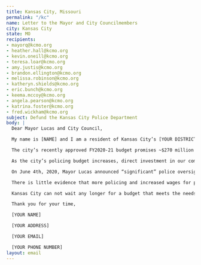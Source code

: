 ```yaml
---
title: Kansas City, Missouri
permalink: "/kc"
name: Letter to the Mayor and City Councilmembers
city: Kansas City
state: MO
recipients:
- mayorq@kcmo.org
- heather.hall@kcmo.org
- kevin.oneill@kcmo.org
- teresa.loar@kcmo.org
- amy.justis@kcmo.org
- brandon.ellington@kcmo.org
- melissa.robinson@kcmo.org
- katheryn.shields@kcmo.org
- eric.bunch@kcmo.org
- keema.mccoy@kcmo.org
- angela.pearson@kcmo.org
- katrina.foster@kcmo.org
- fred.wickham@kcmo.org
subject: Defund the Kansas City Police Department
body: |
  Dear Mayor Lucas and City Council,

  My name is [NAME] and I am a resident of Kansas City’s [YOUR DISTRICT]. I am writing to ask you to reallocate funds away from the KCPD and toward public resources such as healthcare services, housing, and education.

  The city’s recently approved FY2020-21 budget promises ~$270 million to police alone, which is ~$50 million more than the entire budget for Neighborhoods, Housing, and Healthy Communities in this fiscal year. This year’s policing budget brings a $10.7 million increase from the previous year’s budget, an increase enabling ten new police officer positions as well as wage increases and pensions for existing officers.

  As the city’s policing budget increases, direct investment in our communities continues to be overlooked. No part of the budget was reserved for the fulfillment of Office of Tenant Advocate, a mere $1.2 million dollar budget proposal from the KC Tenants group to Mayor Lucas. This proposal, made to fulfill the Tenants Bill of Rights passed by the mayor and city council in December 2019, was seemingly ignored in the city’s budget. This is but one example of the way that police funding interferes with and blocks the allocation of funds back into our communities, as a result perpetuating racial and economic inequality in Kansas City.

  On June 4th, 2020, Mayor Lucas announced “significant” police oversight measures. While these measures indicate that the mayor and city council are open to hearing the demands of the people, the measures themselves do not address the issue of police department overfunding in the city’s FY2020-21 budget.

  There is little evidence that more policing and increased wages for police officers correlates to safer communities. Investment in the police does not equal an investment in communities. To truly help our citizens, I would like to see an immediate reconsideration and revision of police funding in our city so that we might begin to adequately invest in housing, jobs, youth programs, restorative justice, and mental health workers to keep the community safe.

  Kansas City can not wait any longer for a budget that meets the needs of its residents. The only way to achieve this is to take immediate steps to defund the police department.

  Thank you for your time,

  [YOUR NAME]

  [YOUR ADDRESS]

  [YOUR EMAIL]

  [YOUR PHONE NUMBER]
layout: email
---
```


